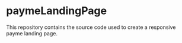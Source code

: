 # paymeLandingPage
This repository contains the source code used to create a responsive payme landing page. 
